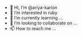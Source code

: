 - 👋 Hi, I’m @ariya-karlon
- 👀 I’m interested in ruby
- 🌱 I’m currently learning ...
- 💞️ I’m looking to collaborate on ...
- 📫 How to reach me ...

<!---
ariya-karlon/ariya-karlon is a ✨ special ✨ repository because its `README.md` (this file) appears on your GitHub profile.
You can click the Preview link to take a look at your changes.
--->
